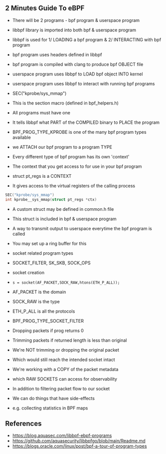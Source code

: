 ## 2 Minutes Guide To eBPF
- There will be 2 programs - bpf program & userspace program

- libbpf library is imported into both bpf & userspace program
- libbpf is used for 1/ LOADING a bpf program & 2/ INTERACTING with bpf program

- bpf program uses headers defined in libbpf
- bpf program is compiled with clang to produce bpf OBJECT file

- userspace program uses libbpf to LOAD bpf object INTO kernel
- userspace program uses libbpf to interact with running bpf programs

- SEC("kprobe/sys_mmap")
- This is the section macro (defined in bpf_helpers.h)
- All programs must have one
- It tells libbpf what PART of the COMPILED binary to PLACE the program

- BPF_PROG_TYPE_KPROBE is one of the many bpf program types available
- we ATTACH our bpf program to a program TYPE

- Every different type of bpf program has its own 'context' 
- The context that you get access to for use in your bpf program

- struct pt_regs is a CONTEXT
- It gives access to the virtual registers of the calling process
```c
SEC("kprobe/sys_mmap")
int kprobe__sys_mmap(struct pt_regs *ctx)
```

- A custom struct may be defined in common.h file
- This struct is included in bpf & userspace program

- A way to transmit output to userspace everytime the bpf program is called
- You may set up a ring buffer for this

- socket related program types
- SOCKET_FILTER, SK_SKB, SOCK_OPS

- socket creation
- `s = socket(AF_PACKET,SOCK_RAW,htons(ETH_P_ALL));`
- AF_PACKET is the domain
- SOCK_RAW is the type
- ETH_P_ALL is all the protocols

- BPF_PROG_TYPE_SOCKET_FILTER
- Dropping packets if prog returns 0
- Trimming packets if returned length is less than original

- We're NOT trimming or dropping the original packet
- Which would still reach the intended socket intact
- We're working with a COPY of the packet metadata
- which RAW SOCKETS can access for observability

- In addition to filtering packet flow to our socket
- We can do things that have side-effects
- e.g. collecting statistics in BPF maps

## References
- https://blog.aquasec.com/libbpf-ebpf-programs
- https://github.com/aquasecurity/libbpfgo/blob/main/Readme.md
- https://blogs.oracle.com/linux/post/bpf-a-tour-of-program-types
